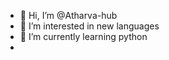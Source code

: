 - 👋 Hi, I’m @Atharva-hub
- 👀 I’m interested in new languages
- 🌱 I’m currently learning python
-

<!---
Atharva-hub/Atharva-hub is a ✨ special ✨ repository because its `README.md` (this file) appears on your GitHub profile.
You can click the Preview link to take a look at your changes.
--->
